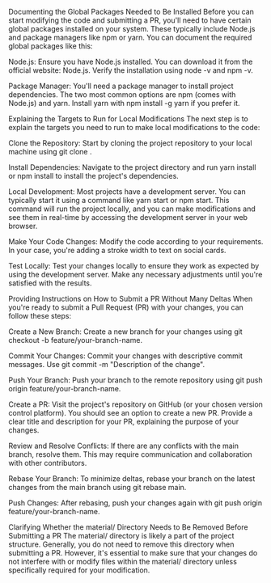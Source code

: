 Documenting the Global Packages Needed to Be Installed
Before you can start modifying the code and submitting a PR, you'll need to have certain global packages installed on your system. These typically include Node.js and package managers like npm or yarn. You can document the required global packages like this:

Node.js: Ensure you have Node.js installed. You can download it from the official website: Node.js. Verify the installation using node -v and npm -v.

Package Manager: You'll need a package manager to install project dependencies. The two most common options are npm (comes with Node.js) and yarn. Install yarn with npm install -g yarn if you prefer it.

Explaining the Targets to Run for Local Modifications
The next step is to explain the targets you need to run to make local modifications to the code:

Clone the Repository: Start by cloning the project repository to your local machine using git clone <repository-url>.

Install Dependencies: Navigate to the project directory and run yarn install or npm install to install the project's dependencies.

Local Development: Most projects have a development server. You can typically start it using a command like yarn start or npm start. This command will run the project locally, and you can make modifications and see them in real-time by accessing the development server in your web browser.

Make Your Code Changes: Modify the code according to your requirements. In your case, you're adding a stroke width to text on social cards.

Test Locally: Test your changes locally to ensure they work as expected by using the development server. Make any necessary adjustments until you're satisfied with the results.

Providing Instructions on How to Submit a PR Without Many Deltas
When you're ready to submit a Pull Request (PR) with your changes, you can follow these steps:

Create a New Branch: Create a new branch for your changes using git checkout -b feature/your-branch-name.

Commit Your Changes: Commit your changes with descriptive commit messages. Use git commit -m "Description of the change".

Push Your Branch: Push your branch to the remote repository using git push origin feature/your-branch-name.

Create a PR: Visit the project's repository on GitHub (or your chosen version control platform). You should see an option to create a new PR. Provide a clear title and description for your PR, explaining the purpose of your changes.

Review and Resolve Conflicts: If there are any conflicts with the main branch, resolve them. This may require communication and collaboration with other contributors.

Rebase Your Branch: To minimize deltas, rebase your branch on the latest changes from the main branch using git rebase main.

Push Changes: After rebasing, push your changes again with git push origin feature/your-branch-name.

Clarifying Whether the material/ Directory Needs to Be Removed Before Submitting a PR
The material/ directory is likely a part of the project structure. Generally, you do not need to remove this directory when submitting a PR. However, it's essential to make sure that your changes do not interfere with or modify files within the material/ directory unless specifically required for your modification.
